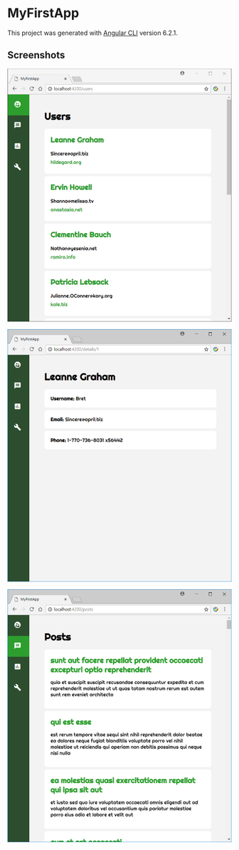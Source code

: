 # MyFirstApp

This project was generated with [Angular CLI](https://github.com/angular/angular-cli) version 6.2.1.

## Screenshots

![users](https://github.com/WeiMa3/user-posts/blob/master/screenshots/1.png)

![user details](https://github.com/WeiMa3/user-posts/blob/master/screenshots/2.png)

![posts](https://github.com/WeiMa3/user-posts/blob/master/screenshots/3.png)